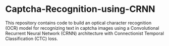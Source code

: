 # Captcha-Recognition-using-CRNN
This repository contains code to build an optical character recognition (OCR) model for recognizing text in captcha images using a Convolutional Recurrent Neural Network (CRNN) architecture with Connectionist Temporal Classification (CTC) loss.

